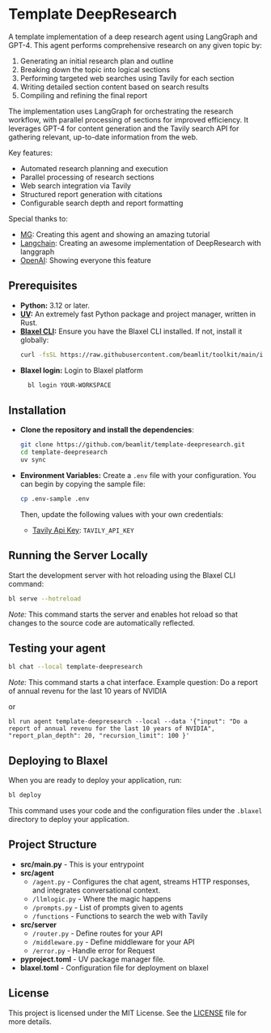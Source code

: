 # Template DeepResearch

A template implementation of a deep research agent using LangGraph and GPT-4. This agent performs comprehensive research on any given topic by:

1. Generating an initial research plan and outline
2. Breaking down the topic into logical sections
3. Performing targeted web searches using Tavily for each section
4. Writing detailed section content based on search results
5. Compiling and refining the final report

The implementation uses LangGraph for orchestrating the research workflow, with parallel processing of sections for improved efficiency. It leverages GPT-4 for content generation and the Tavily search API for gathering relevant, up-to-date information from the web.

Key features:

- Automated research planning and execution
- Parallel processing of research sections
- Web search integration via Tavily
- Structured report generation with citations
- Configurable search depth and report formatting

Special thanks to:

- [MG](https://www.analyticsvidhya.com/blog/2025/02/build-your-own-deep-research-agent): Creating this agent and showing an amazing tutorial
- [Langchain](https://github.com/langchain-ai/open_deep_research/tree/main): Creating an awesome implementation of DeepResearch with langgraph
- [OpenAI](https://openai.com/index/introducing-deep-research/): Showing everyone this feature

## Prerequisites

- **Python:** 3.12 or later.
- **[UV](https://github.com/astral-sh/uv):** An extremely fast Python package and project manager, written in Rust.
- **[Blaxel CLI](https://docs.blaxel.ai/Get-started):** Ensure you have the Blaxel CLI installed. If not, install it globally:
  ```bash
  curl -fsSL https://raw.githubusercontent.com/beamlit/toolkit/main/install.sh | BINDIR=$HOME/.local/bin sh
  ```
- **Blaxel login:** Login to Blaxel platform
  ```bash
    bl login YOUR-WORKSPACE
  ```

## Installation

- **Clone the repository and install the dependencies**:

  ```bash
  git clone https://github.com/beamlit/template-deepresearch.git
  cd template-deepresearch
  uv sync
  ```

- **Environment Variables:** Create a `.env` file with your configuration. You can begin by copying the sample file:

  ```bash
  cp .env-sample .env
  ```

  Then, update the following values with your own credentials:

  - [Tavily Api Key](https://app.tavily.com/home): `TAVILY_API_KEY`

## Running the Server Locally

Start the development server with hot reloading using the Blaxel CLI command:

```bash
bl serve --hotreload
```

_Note:_ This command starts the server and enables hot reload so that changes to the source code are automatically reflected.

## Testing your agent

```bash
bl chat --local template-deepresearch
```

_Note:_ This command starts a chat interface. Example question: Do a report of annual revenu for the last 10 years of NVIDIA

or

```
bl run agent template-deepresearch --local --data '{"input": "Do a report of annual revenu for the last 10 years of NVIDIA", "report_plan_depth": 20, "recursion_limit": 100 }'
```

## Deploying to Blaxel

When you are ready to deploy your application, run:

```bash
bl deploy
```

This command uses your code and the configuration files under the `.blaxel` directory to deploy your application.

## Project Structure

- **src/main.py** - This is your entrypoint
- **src/agent**
  - `/agent.py` - Configures the chat agent, streams HTTP responses, and integrates conversational context.
  - `/llmlogic.py` - Where the magic happens
  - `/prompts.py` - List of prompts given to agents
  - `/functions` - Functions to search the web with Tavily
- **src/server**
  - `/router.py` - Define routes for your API
  - `/middleware.py` - Define middleware for your API
  - `/error.py` - Handle error for Request
- **pyproject.toml** - UV package manager file.
- **blaxel.toml** - Configuration file for deployment on blaxel

## License

This project is licensed under the MIT License. See the [LICENSE](LICENSE) file for more details.
